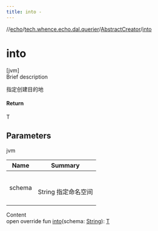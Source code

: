```yaml
---
title: into -
---
```

//[echo](../../index.md)/[tech.whence.echo.dal.querier](../index.md)/[AbstractCreator](index.md)/[into](into.md)



# into  
[jvm]  
Brief description  


指定创建目的地



#### Return  


T



## Parameters  
  
jvm  
  
|  Name|  Summary| 
|---|---|
| schema| <br><br>String 指定命名空间<br><br>
  
  
Content  
open override fun [into](into.md)(schema: [String](https://kotlinlang.org/api/latest/jvm/stdlib/kotlin/-string/index.html)): [T](index.md)  



